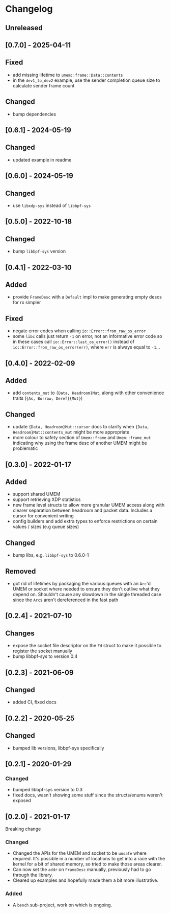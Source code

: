 # Changelog

## Unreleased

## [0.7.0] - 2025-04-11

## Fixed
- add missing lifetime to `umem::frame::Data::contents`
- in the `dev1_to_dev2` example, use the sender completion queue size
  to calculate sender frame count

## Changed
- bump dependencies

## [0.6.1] - 2024-05-19

## Changed
- updated example in readme

## [0.6.0] - 2024-05-19

## Changed
- use `libxdp-sys` instead of `libbpf-sys`

## [0.5.0] - 2022-10-18

## Changed
- bump `libbpf-sys` version

## [0.4.1] - 2022-03-10

## Added
- provide `FrameDesc` with a `Default` impl to make generating empty
  descs for rx simpler
  
## Fixed
- negate error codes when calling `io::Error::from_raw_os_error`
- some `libc` calls just return `-1` on error, not an informative
  error code so in these cases call `io::Error::last_os_error()`
  instead of `io::Error::from_raw_os_error(err)`, where `err` is
  always equal to `-1`...

## [0.4.0] - 2022-02-09

## Added
- add `contents_mut` to `{Data, Headroom}Mut`, along with other
  convenience traits (`{As, Borrow, Deref}{Mut}`)

## Changed
- update `{Data, Headroom}Mut::cursor` docs to clarify when `{Data,
  Headroom}Mut::contents_mut` might be more appropriate
- more colour to safety section of `Umem::frame` and `Umem::frame_mut`
  indicating why using the frame desc of another UMEM might be
  problematic

## [0.3.0] - 2022-01-17

## Added
- support shared UMEM
- support retrieving XDP statistics
- new frame level structs to allow more granular UMEM access along
  with clearer separation between headroom and packet data. Includes a
  cursor for convenient writing
- config builders and add extra types to enforce restrictions on
  certain values / sizes (e.g queue sizes)

## Changed
- bump libs, e.g. `libbpf-sys` to 0.6.0-1

## Removed
- got rid of lifetimes by packaging the various queues with an `Arc`'d
  UMEM or socket where needed to ensure they don't outlive what they
  depend on. Shouldn't cause any slowdown in the single threaded case
  since the `Arc`s aren't dereferenced in the fast path

## [0.2.4] - 2021-07-10

## Changes
- expose the socket file descriptor on the `Fd` struct to make it
  possible to register the socket manually
- bump libbpf-sys to version 0.4

## [0.2.3] - 2021-06-09

## Changed
- added CI, fixed docs

## [0.2.2] - 2020-05-25

## Changed
- bumped lib versions, libbpf-sys specifically

## [0.2.1] - 2020-01-29

### Changed
- bumped libbpf-sys version to 0.3
- fixed docs, wasn't showing some stuff since the structs/enums
  weren't exposed

## [0.2.0] - 2021-01-17
Breaking change

### Changed
- Changed the APIs for the UMEM and socket to be `unsafe` where
  required. It's possible in a number of locations to get into a race
  with the kernel for a bit of shared memory, so tried to make those
  areas clearer.
- Can now set the `addr` on `FrameDesc` manually, previously had to go
  through the library.
- Cleared up examples and hopefully made them a bit more illustrative.

### Added
- A `bench` sub-project, work on which is ongoing.
